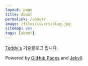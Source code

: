 ```yaml
---
layout: page
title: About
permalink: /about/
image: /files/covers/blog.jpg
sitemap: yes
tags: [about]
---
```


[Teddy's](http://ppyoung2/ppyoung2.github.io) 기술블로그 입니다.

Powered by [GitHub Pages](https://pages.github.com) and [Jekyll](https://jekyllrb.com).

